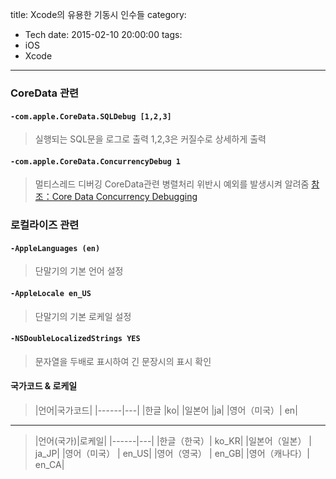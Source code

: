 title: Xcode의 유용한 기동시 인수들
category:
  - Tech
date: 2015-02-10 20:00:00
tags:
- iOS
- Xcode
---
### CoreData 관련

#### `-com.apple.CoreData.SQLDebug [1,2,3]`

> 실행되는 SQL문을 로그로 출력
> 1,2,3은 커질수로 상세하게 출력

#### `-com.apple.CoreData.ConcurrencyDebug 1`

> 멀티스레드 디버깅
> CoreData관련 병렬처리 위반시 예외를 발생시켜 알려줌
> [참조：Core Data Concurrency Debugging](http://oleb.net/blog/2014/06/core-data-concurrency-debugging/)

### 로컬라이즈 관련

#### `-AppleLanguages (en)`

> 단말기의 기본 언어 설정

#### `-AppleLocale en_US`

> 단말기의 기본 로케일 설정

#### `-NSDoubleLocalizedStrings YES`

> 문자열을 두배로 표시하여 긴 문장시의 표시 확인

#### 국가코드 & 로케일

> |언어|국가코드|
|------|---|
|한글 |ko|
|일본어    |ja|
|영어（미국）|    en|

---

> |언어(국가)|로케일|
|------|---|
|한글（한국）| ko_KR|
|일본어（일본） | ja_JP|
|영어（미국）  |  en_US|
|영어（영국） |   en_GB|
|영어（캐나다）| en_CA|
